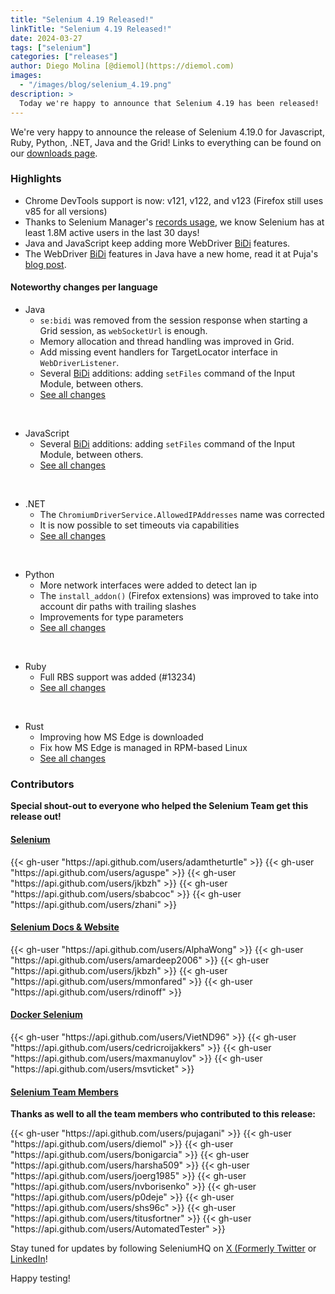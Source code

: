 ```yaml
---
title: "Selenium 4.19 Released!"
linkTitle: "Selenium 4.19 Released!"
date: 2024-03-27
tags: ["selenium"]
categories: ["releases"]
author: Diego Molina [@diemol](https://diemol.com)
images:
  - "/images/blog/selenium_4.19.png"
description: >
  Today we're happy to announce that Selenium 4.19 has been released!
---
```


We're very happy to announce the release of Selenium 4.19.0 for 
Javascript, Ruby, Python, .NET, Java and the Grid!
Links to everything can be found on our [downloads page][downloads].

### Highlights

  * Chrome DevTools support is now: v121, v122, and v123 (Firefox still uses v85 for all versions)
  * Thanks to Selenium Manager's [records usage](https://plausible.io/manager.selenium.dev), we know Selenium has at least 1.8M active users in the last 30 days!
  * Java and JavaScript keep adding more WebDriver [BiDi] features.
  * The WebDriver [BiDi] features in Java have a new home, read it at Puja's [blog post](/blog/2024/bidi-java-breaking-change).


#### Noteworthy changes per language

  * Java 
    * `se:bidi` was removed from the session response when starting a Grid session, as `webSocketUrl` is enough.
    * Memory allocation and thread handling was improved in Grid.
    * Add missing event handlers for TargetLocator interface in `WebDriverListener`.
    * Several [BiDi] additions: adding `setFiles` command of the Input Module, between others. 
    * [See all changes](https://github.com/SeleniumHQ/selenium/blob/trunk/java/CHANGELOG)


  <br>
  
  * JavaScript
    * Several [BiDi] additions: adding `setFiles` command of the Input Module, between others.
    * [See all changes](https://github.com/SeleniumHQ/selenium/blob/trunk/javascript/node/selenium-webdriver/CHANGES.md)
  
  <br>
  
  * .NET
    * The `ChromiumDriverService.AllowedIPAddresses` name was corrected
    * It is now possible to set timeouts via capabilities
    * [See all changes](https://github.com/SeleniumHQ/selenium/blob/trunk/dotnet/CHANGELOG)

  <br>
  
  * Python
    * More network interfaces were added to detect lan ip
    * The `install_addon()` (Firefox extensions) was improved to take into account dir paths with trailing slashes
    * Improvements for type parameters
    * [See all changes](https://github.com/SeleniumHQ/selenium/blob/trunk/py/CHANGES)

  <br>
  
  * Ruby
    * Full RBS support was added (#13234)
    * [See all changes](https://github.com/SeleniumHQ/selenium/blob/trunk/rb/CHANGES)


  <br>

  * Rust
    * Improving how MS Edge is downloaded
    * Fix how MS Edge is managed in RPM-based Linux
    * [See all changes](https://github.com/SeleniumHQ/selenium/blob/trunk/rust/CHANGELOG.md)



### Contributors

**Special shout-out to everyone who helped the Selenium Team get this release out!**

#### [Selenium](https://github.com/SeleniumHQ/selenium)

<div class="d-flex justify-content-center">
  <div class="col-11 p-4 bg-transparent">
    <div class="row justify-content-center">
{{< gh-user "https://api.github.com/users/adamtheturtle" >}}
{{< gh-user "https://api.github.com/users/aguspe" >}}
{{< gh-user "https://api.github.com/users/jkbzh" >}}
{{< gh-user "https://api.github.com/users/sbabcoc" >}}
{{< gh-user "https://api.github.com/users/zhani" >}}
    </div>
  </div>
</div>


#### [Selenium Docs & Website](https://github.com/SeleniumHQ/seleniumhq.github.io)

<div class="row justify-content-center">
  <div class="col-11 p-4 bg-transparent">
    <div class="row justify-content-center">
{{< gh-user "https://api.github.com/users/AlphaWong" >}}
{{< gh-user "https://api.github.com/users/amardeep2006" >}}
{{< gh-user "https://api.github.com/users/jkbzh" >}}
{{< gh-user "https://api.github.com/users/mmonfared" >}}
{{< gh-user "https://api.github.com/users/rdinoff" >}}
    </div>
  </div>
</div>

#### [Docker Selenium](https://github.com/SeleniumHQ/docker-selenium)

<div class="row justify-content-center">
  <div class="col-11 p-4 bg-transparent">
    <div class="row justify-content-center">
{{< gh-user "https://api.github.com/users/VietND96" >}}
{{< gh-user "https://api.github.com/users/cedricroijakkers" >}}
{{< gh-user "https://api.github.com/users/maxmanuylov" >}}
{{< gh-user "https://api.github.com/users/msvticket" >}}
    </div>
  </div>
</div>

#### [Selenium Team Members][team]

**Thanks as well to all the team members who contributed to this release:**

<div class="row justify-content-center">
  <div class="col-11 p-4 bg-transparent">
    <div class="row justify-content-center">
{{< gh-user "https://api.github.com/users/pujagani" >}}
{{< gh-user "https://api.github.com/users/diemol" >}}
{{< gh-user "https://api.github.com/users/bonigarcia" >}}
{{< gh-user "https://api.github.com/users/harsha509" >}}
{{< gh-user "https://api.github.com/users/joerg1985" >}}
{{< gh-user "https://api.github.com/users/nvborisenko" >}}
{{< gh-user "https://api.github.com/users/p0deje" >}}
{{< gh-user "https://api.github.com/users/shs96c" >}}
{{< gh-user "https://api.github.com/users/titusfortner" >}}
{{< gh-user "https://api.github.com/users/AutomatedTester" >}}
 </div>
  </div>
</div>

Stay tuned for updates by following SeleniumHQ on [X (Formerly Twitter](https://twitter.com/seleniumhq) or [LinkedIn](https://www.linkedin.com/company/selenium/)!

Happy testing!

[downloads]: /downloads
[bindings]: /downloads#bindings
[team]: /project/structure
[BiDi]: https://github.com/w3c/webdriver-bidi
